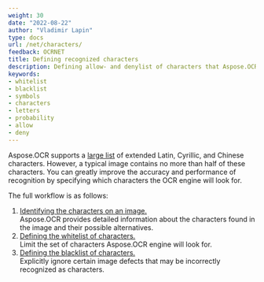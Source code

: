 ```yaml
---
weight: 30
date: "2022-08-22"
author: "Vladimir Lapin"
type: docs
url: /net/characters/
feedback: OCRNET
title: Defining recognized characters
description: Defining allow- and denylist of characters that Aspose.OCR looks for.
keywords:
- whitelist
- blacklist
- symbols
- characters
- letters
- probability
- allow
- deny
---
```


Aspose.OCR supports a [large list](/ocr/net/recognition-languages/) of extended Latin, Cyrillic, and Chinese characters. However, a typical image contains no more than half of these characters. You can greatly improve the accuracy and performance of recognition by specifying which characters the OCR engine will look for.

The full workflow is as follows:

1. [Identifying the characters on an image.](/ocr/net/characters-identify/)  
   Aspose.OCR provides detailed information about the characters found in the image and their possible alternatives.
2. [Defining the whitelist of characters.](/ocr/net/characters-whitelist/)  
   Limit the set of characters Aspose.OCR engine will look for.
3. [Defining the blacklist of characters.](/ocr/net/characters-blacklist/)  
   Explicitly ignore certain image defects that may be incorrectly recognized as characters.

